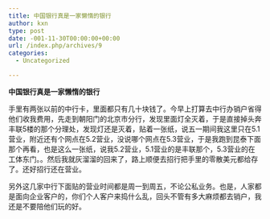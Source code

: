 ```yaml
---
title: 中国银行真是一家懒惰的银行
author: kxn
type: post
date: -001-11-30T00:00:00+00:00
url: /index.php/archives/9
categories:
  - Uncategorized

---
```

<span><b>中国银行真是一家懒惰的银行</b></span>

手里有两张以前的中行卡，里面都只有几十块钱了。今早上打算去中行办销户省得他们收我费用，先走到朝阳门的北京市分行，发现里面灯全灭着，于是直接掉头奔丰联5楼的那个分理处，发现灯还是灭着，贴着一张纸，说五一期间我这里只在5.1营业，附近还有个网点在5.2营业，没说哪个网点在5.3营业，于是我跑到昆泰下面那个再看，也是这么一张纸，说我5.2营业，5.1营业的是丰联那个，5.3营业的在工体东门。。然后我就灰溜溜的回来了，路上顺便去招行把手里的零散美元都给存了。还好招行还在营业。

另外这几家中行下面贴的营业时间都是周一到周五，不论公私业务。也是，人家都是面向企业客户的，你们个人客户来捣什么乱，回头不管有多大麻烦都去销户，我还是不要陪他们玩的好。